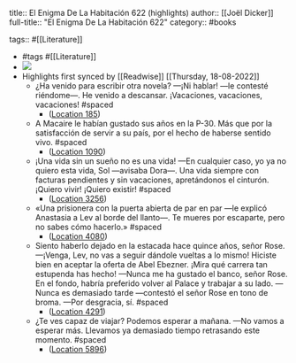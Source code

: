 title:: El Enigma De La Habitación 622 (highlights)
author:: [[Joël Dicker]]
full-title:: "El Enigma De La Habitación 622"
category:: #books

tags:: #[[Literature]]

- #tags #[[Literature]]
- ![](https://m.media-amazon.com/images/I/81-ajyK4KsL._SY160.jpg)
- Highlights first synced by [[Readwise]] [[Thursday, 18-08-2022]]
	- ¿Ha venido para escribir otra novela? —¡Ni hablar! —le contesté riéndome—. He venido a descansar. ¡Vacaciones, vacaciones, vacaciones! #spaced
		- ([Location 185](https://readwise.io/to_kindle?action=open&asin=B087QS9GXJ&location=185))
	- A Macaire le habían gustado sus años en la P-30. Más que por la satisfacción de servir a su país, por el hecho de haberse sentido vivo. #spaced
		- ([Location 1090](https://readwise.io/to_kindle?action=open&asin=B087QS9GXJ&location=1090))
	- ¡Una vida sin un sueño no es una vida! —En cualquier caso, yo ya no quiero esta vida, Sol —avisaba Dora—. Una vida siempre con facturas pendientes y sin vacaciones, apretándonos el cinturón. ¡Quiero vivir! ¡Quiero existir! #spaced
		- ([Location 3256](https://readwise.io/to_kindle?action=open&asin=B087QS9GXJ&location=3256))
	- «Una prisionera con la puerta abierta de par en par —le explicó Anastasia a Lev al borde del llanto—. Te mueres por escaparte, pero no sabes cómo hacerlo.» #spaced
		- ([Location 4080](https://readwise.io/to_kindle?action=open&asin=B087QS9GXJ&location=4080))
	- Siento haberlo dejado en la estacada hace quince años, señor Rose. —¡Venga, Lev, no vas a seguir dándole vueltas a lo mismo! Hiciste bien en aceptar la oferta de Abel Ebezner. ¡Mira qué carrera tan estupenda has hecho! —Nunca me ha gustado el banco, señor Rose. En el fondo, habría preferido volver al Palace y trabajar a su lado. —Nunca es demasiado tarde —contestó el señor Rose en tono de broma. —Por desgracia, sí. #spaced
		- ([Location 4291](https://readwise.io/to_kindle?action=open&asin=B087QS9GXJ&location=4291))
	- ¿Te ves capaz de viajar? Podemos esperar a mañana. —No vamos a esperar más. Llevamos ya demasiado tiempo retrasando este momento. #spaced
		- ([Location 5896](https://readwise.io/to_kindle?action=open&asin=B087QS9GXJ&location=5896))